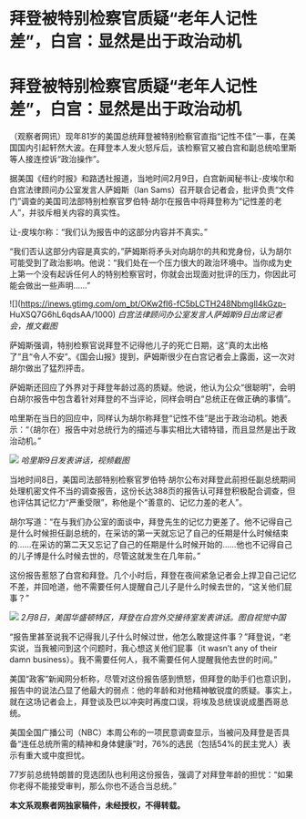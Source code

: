 # 拜登被特别检察官质疑“老年人记性差”，白宫：显然是出于政治动机

# 拜登被特别检察官质疑“老年人记性差”，白宫：显然是出于政治动机

（观察者网讯）现年81岁的美国总统拜登被特别检察官直指“记性不佳”一事，在美国国内引起轩然大波。在拜登本人发火怒斥后，该检察官又被白宫和副总统哈里斯等人接连控诉“政治操作”。

据美国《纽约时报》和路透社报道，当地时间2月9日，白宫新闻秘书让-皮埃尔和白宫法律顾问办公室发言人萨姆斯（Ian
Sams）召开联合记者会，批评负责“文件门”调查的美国司法部特别检察官罗伯特·胡尔在报告中将拜登称为“记性差的老人”，并驳斥相关内容的真实性。

让-皮埃尔称：“我们认为报告中的这部分内容并不真实。”

“我们否认这部分内容是真实的，”萨姆斯将矛头对向胡尔的共和党身份，认为胡尔可能受到了政治影响。他说：“我们处在一个压力很大的政治环境中。当你成为史上第一个没有起诉任何人的特别检察官时，你就会出现面对批评的压力，你因此可能会做出一些声明……”

![](https://inews.gtimg.com/om_bt/OKw2fI6-fC5bLCTH248NbmglI4kGzp-
HuXSQ7G6hL6qdsAA/1000) _白宫法律顾问办公室发言人萨姆斯9日出席记者会，推文截图_

萨姆斯强调，特别检察官说拜登不记得他儿子的死亡日期，这“真的太出格了”且“令人不安”。《国会山报》提到，萨姆斯很少在白宫记者会上露面，这一次对胡尔做出了猛烈抨击。

萨姆斯还回应了外界对于拜登年龄过高的质疑。他说，他认为公众“很聪明”，会明白胡尔报告中包含着针对拜登的不当评论，同样会明白“总统正在做正确的事情”。

哈里斯在当日的回应中，同样认为胡尔称拜登“记性不佳”是出于政治动机。她表示：“（胡尔在）报告中对总统行为的描述与事实相比大错特错，而且显然是出于政治动机。”

![](https://inews.gtimg.com/om_bt/OGVKklbqnuJGRyCF7pr8XZZ27hgCVG5UjxTjIPQ4c5nYEAA/1000)
_哈里斯9日发表讲话，视频截图_

当地时间8日，美国司法部特别检察官罗伯特·胡尔公布对拜登此前担任副总统期间处理机密文件不当的调查报告，这份长达388页的报告认可拜登积极配合调查，但也评估其记忆力“严重受限”，称他是个“善意的、记忆力差的老人”。

胡尔写道：“在与我们办公室的面谈中，拜登先生的记忆力更差了。他不记得自己是什么时候担任副总统的，在采访的第一天就忘记了自己的任期是什么时候结束的......在采访的第二天又忘记了自己的任期是什么时候开始的......他也不记得自己的儿子博是什么时候去世的，尽管这就发生在几年前。”

这份报告惹怒了白宫和拜登。几个小时后，拜登在夜间紧急记者会上捍卫自己记忆不差，并回呛道，他不需要任何人提醒自己儿子是什么时候去世的，“这关他们屁事？”

![](https://inews.gtimg.com/om_bt/OYRUT4FiVCBoYrWhpZymAu0Ne3LmzUbRgdbIJRGz7raJgAA/1000)
_2月8日，美国华盛顿特区，拜登在白宫外交接待室发表讲话。图自视觉中国_

“报告里甚至说我不记得我儿子什么时候过世，他怎么敢提这件事？”拜登说，“老实说，当我被问到这个问题时，我心想这关他们屁事（it wasn’t any of
their damn business）。我不需要任何人，我不需要任何人提醒我他去世的时间。”

美国“政客”新闻网分析称，尽管对这份报告感到愤怒，但拜登的助手们也意识到，报告中的说法凸显了他最大的弱点：他的年龄和对他精神敏锐度的质疑。事实上，就在这场记者会上，拜登谈及巴以冲突时再度口误，将埃及总统误说成墨西哥总统。

美国全国广播公司（NBC）本周公布的一项民意调查显示，当被问及拜登是否具备“连任总统所需的精神和身体健康”时，76%的选民（包括54%的民主党人）表示有重大或中度担忧。

77岁前总统特朗普的竞选团队也利用这份报告，强调了对拜登年龄的担忧：“如果你老得不能接受审判，那么你也不适合当总统。”

**本文系观察者网独家稿件，未经授权，不得转载。**

